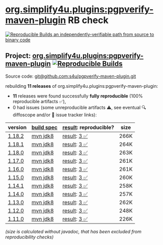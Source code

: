 [org.simplify4u.plugins:pgpverify-maven-plugin](https://central.sonatype.com/artifact/org.simplify4u.plugins/pgpverify-maven-plugin/versions) RB check
=======

[![Reproducible Builds](https://reproducible-builds.org/images/logos/rb.svg) an independently-verifiable path from source to binary code](https://reproducible-builds.org/)

## Project: [org.simplify4u.plugins:pgpverify-maven-plugin](https://central.sonatype.com/artifact/org.simplify4u.plugins/pgpverify-maven-plugin/versions) [![Reproducible Builds](https://img.shields.io/endpoint?url=https://raw.githubusercontent.com/jvm-repo-rebuild/reproducible-central/master/content/org/simplify4u/plugins/pgpverify-maven-plugin/badge.json)](https://github.com/jvm-repo-rebuild/reproducible-central/blob/master/content/org/simplify4u/plugins/pgpverify-maven-plugin/README.md)

Source code: [git@github.com:s4u/pgpverify-maven-plugin.git](git@github.com:s4u/pgpverify-maven-plugin.git)

rebuilding **11 releases** of org.simplify4u.plugins:pgpverify-maven-plugin:
- **11** releases were found successfully **fully reproducible** (100% reproducible artifacts :white_check_mark:),
- 0 had issues (some unreproducible artifacts :warning:, see eventual :mag: diffoscope and/or :memo: issue tracker links):

| version | [build spec](/BUILDSPEC.md) | [result](https://reproducible-builds.org/docs/jvm/): reproducible? | size |
| -- | --------- | ------ | -- |
| [1.18.2](https://central.sonatype.com/artifact/org.simplify4u.plugins/pgpverify-maven-plugin/1.18.2/pom) | [mvn jdk8](pgpverify-maven-plugin-1.18.2.buildspec) | [result](pgpverify-maven-plugin-1.18.2.buildinfo): [3 :white_check_mark: ](pgpverify-maven-plugin-1.18.2.buildcompare) | 266K |
| [1.18.1](https://central.sonatype.com/artifact/org.simplify4u.plugins/pgpverify-maven-plugin/1.18.1/pom) | [mvn jdk8](pgpverify-maven-plugin-1.18.1.buildspec) | [result](pgpverify-maven-plugin-1.18.1.buildinfo): [3 :white_check_mark: ](pgpverify-maven-plugin-1.18.1.buildcompare) | 264K |
| [1.18.0](https://central.sonatype.com/artifact/org.simplify4u.plugins/pgpverify-maven-plugin/1.18.0/pom) | [mvn jdk8](pgpverify-maven-plugin-1.18.0.buildspec) | [result](pgpverify-maven-plugin-1.18.0.buildinfo): [3 :white_check_mark: ](pgpverify-maven-plugin-1.18.0.buildcompare) | 263K |
| [1.17.0](https://central.sonatype.com/artifact/org.simplify4u.plugins/pgpverify-maven-plugin/1.17.0/pom) | [mvn jdk8](pgpverify-maven-plugin-1.17.0.buildspec) | [result](pgpverify-maven-plugin-1.17.0.buildinfo): [3 :white_check_mark: ](pgpverify-maven-plugin-1.17.0.buildcompare) | 261K |
| [1.16.0](https://central.sonatype.com/artifact/org.simplify4u.plugins/pgpverify-maven-plugin/1.16.0/pom) | [mvn jdk8](pgpverify-maven-plugin-1.16.0.buildspec) | [result](pgpverify-maven-plugin-1.16.0.buildinfo): [3 :white_check_mark: ](pgpverify-maven-plugin-1.16.0.buildcompare) | 261K |
| [1.15.0](https://central.sonatype.com/artifact/org.simplify4u.plugins/pgpverify-maven-plugin/1.15.0/pom) | [mvn jdk8](pgpverify-maven-plugin-1.15.0.buildspec) | [result](pgpverify-maven-plugin-1.15.0.buildinfo): [3 :white_check_mark: ](pgpverify-maven-plugin-1.15.0.buildcompare) | 260K |
| [1.14.1](https://central.sonatype.com/artifact/org.simplify4u.plugins/pgpverify-maven-plugin/1.14.1/pom) | [mvn jdk8](pgpverify-maven-plugin-1.14.1.buildspec) | [result](pgpverify-maven-plugin-1.14.1.buildinfo): [3 :white_check_mark: ](pgpverify-maven-plugin-1.14.1.buildcompare) | 258K |
| [1.14.0](https://central.sonatype.com/artifact/org.simplify4u.plugins/pgpverify-maven-plugin/1.14.0/pom) | [mvn jdk8](pgpverify-maven-plugin-1.14.0.buildspec) | [result](pgpverify-maven-plugin-1.14.0.buildinfo): [3 :white_check_mark: ](pgpverify-maven-plugin-1.14.0.buildcompare) | 257K |
| [1.13.0](https://central.sonatype.com/artifact/org.simplify4u.plugins/pgpverify-maven-plugin/1.13.0/pom) | [mvn jdk8](pgpverify-maven-plugin-1.13.0.buildspec) | [result](pgpverify-maven-plugin-1.13.0.buildinfo): [3 :white_check_mark: ](pgpverify-maven-plugin-1.13.0.buildcompare) | 262K |
| [1.12.0](https://central.sonatype.com/artifact/org.simplify4u.plugins/pgpverify-maven-plugin/1.12.0/pom) | [mvn jdk8](pgpverify-maven-plugin-1.12.0.buildspec) | [result](pgpverify-maven-plugin-1.12.0.buildinfo): [3 :white_check_mark: ](pgpverify-maven-plugin-1.12.0.buildcompare) | 248K |
| [1.11.0](https://central.sonatype.com/artifact/org.simplify4u.plugins/pgpverify-maven-plugin/1.11.0/pom) | [mvn jdk8](pgpverify-maven-plugin-1.11.0.buildspec) | [result](pgpverify-maven-plugin-1.11.0.buildinfo): [3 :white_check_mark: ](pgpverify-maven-plugin-1.11.0.buildcompare) | 226K |

<i>(size is calculated without javadoc, that has been excluded from reproducibility checks)</i>
